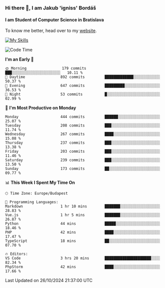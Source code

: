 ### Hi there 👋, I am Jakub 'igniss' Bordáš

#### I am Student of Computer Science in Bratislava
To know me better, head over to my [website](https://bordas.sk).

[![My Skills](https://skillicons.dev/icons?i=js,html,css,figma,svelte,java,kotlin,python,postgresql,typescript,nest,nodejs)](https://bordas.sk)


<!--START_SECTION:waka-->
![Code Time](http://img.shields.io/badge/Code%20Time-1%2C551%20hrs%2022%20mins-blue)

**I'm an Early 🐤** 

```text
🌞 Morning                179 commits         ███░░░░░░░░░░░░░░░░░░░░░░   10.11 % 
🌆 Daytime                892 commits         █████████████░░░░░░░░░░░░   50.37 % 
🌃 Evening                647 commits         █████████░░░░░░░░░░░░░░░░   36.53 % 
🌙 Night                  53 commits          █░░░░░░░░░░░░░░░░░░░░░░░░   02.99 % 
```
📅 **I'm Most Productive on Monday** 

```text
Monday                   444 commits         ██████░░░░░░░░░░░░░░░░░░░   25.07 % 
Tuesday                  208 commits         ███░░░░░░░░░░░░░░░░░░░░░░   11.74 % 
Wednesday                267 commits         ████░░░░░░░░░░░░░░░░░░░░░   15.08 % 
Thursday                 237 commits         ███░░░░░░░░░░░░░░░░░░░░░░   13.38 % 
Friday                   203 commits         ███░░░░░░░░░░░░░░░░░░░░░░   11.46 % 
Saturday                 239 commits         ███░░░░░░░░░░░░░░░░░░░░░░   13.50 % 
Sunday                   173 commits         ██░░░░░░░░░░░░░░░░░░░░░░░   09.77 % 
```


📊 **This Week I Spent My Time On** 

```text
🕑︎ Time Zone: Europe/Budapest

💬 Programming Languages: 
Markdown                 1 hr 10 mins        ███████░░░░░░░░░░░░░░░░░░   28.83 % 
Vue.js                   1 hr 5 mins         ███████░░░░░░░░░░░░░░░░░░   26.87 % 
Python                   44 mins             █████░░░░░░░░░░░░░░░░░░░░   18.46 % 
PHP                      42 mins             ████░░░░░░░░░░░░░░░░░░░░░   17.47 % 
TypeScript               18 mins             ██░░░░░░░░░░░░░░░░░░░░░░░   07.70 % 

🔥 Editors: 
VS Code                  3 hrs 20 mins       █████████████████████░░░░   82.34 % 
PhpStorm                 42 mins             ████░░░░░░░░░░░░░░░░░░░░░   17.66 % 
```


 Last Updated on 26/10/2024 21:37:00 UTC
<!--END_SECTION:waka-->
